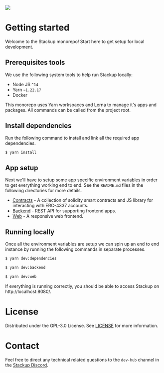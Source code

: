 ![](https://i.imgur.com/hNJp1R1.png)

# Getting started

Welcome to the Stackup monorepo! Start here to get setup for local development.

## Prerequisites tools

We use the following system tools to help run Stackup locally:

- Node JS `^14`
- Yarn `~1.22.17`
- Docker

This monorepo uses Yarn workspaces and Lerna to manage it's apps and packages. All commands can be called from the project root.

## Install dependencies

Run the following command to install and link all the required app dependencies.

```bash
$ yarn install
```

## App setup

Next we'll have to setup some app specific environment variables in order to get everything working end to end. See the `README.md` files in the following directories for more details.

- [Contracts](./apps/contracts) - A collection of solidity smart contracts and JS library for interacting with ERC-4337 accounts.
- [Backend](./apps/backend) - REST API for supporting frontend apps.
- [Web](./apps/web) - A responsive web frontend.

## Running locally

Once all the environment variables are setup we can spin up an end to end instance by running the following commands in separate processes.

```bash
$ yarn dev:dependencies
```

```bash
$ yarn dev:backend
```

```bash
$ yarn dev:web
```

If everything is running correctly, you should be able to access Stackup on http://localhost:8080/.

# License

Distributed under the GPL-3.0 License. See [LICENSE](./LICENSE) for more information.

# Contact

Feel free to direct any technical related questions to the `dev-hub` channel in the [Stackup Discord](https://discord.gg/ZXFkwwJr8d).
